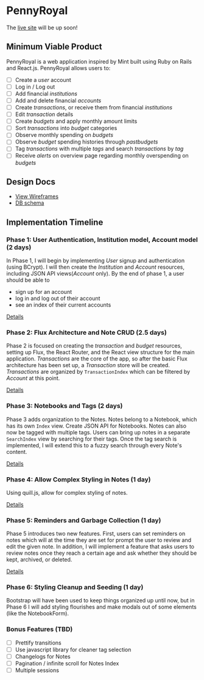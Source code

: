 # PennyRoyal

The [live site][heroku] will be up soon!

[heroku]: #

## Minimum Viable Product

PennyRoyal is a web application inspired by Mint built using Ruby on Rails
and React.js. PennyRoyal allows users to:

<!-- This is a Markdown checklist. Use it to keep track of your progress! -->

- [ ] Create a _user_ account
- [ ] Log in / Log out
- [ ] Add financial _institutions_
- [ ] Add and delete financial _accounts_
- [ ] Create _transactions_, or receive them from financial _institutions_
- [ ] Edit _transaction_ details
- [ ] Create _budgets_ and apply monthly amount limits
- [ ] Sort _transactions_ into _budget_ categories
- [ ] Observe monthly spending on _budgets_
- [ ] Observe _budget_ spending histories through _pastbudgets_
- [ ] Tag _transactions_ with multiple _tags_ and search _transactions_ by _tag_
- [ ] Receive _alerts_ on overview page regarding monthly overspending on _budgets_

## Design Docs
* [View Wireframes][view]
* [DB schema][schema]

[view]: ./docs/views.md
[schema]: ./docs/schema.md

## Implementation Timeline

### Phase 1: User Authentication, Institution model, Account model (2 days)

In Phase 1, I will begin by implementing _User_ signup and authentication (using BCrypt). I will then create the _Institution_ and _Account_ resources, including JSON API views(_Account_ only).  By the end of phase 1, a user should be able to
* sign up for an account
* log in and log out of their account
* see an index of their current accounts


[Details][phase-one]

### Phase 2: Flux Architecture and Note CRUD (2.5 days)

Phase 2 is focused on creating the _transaction_ and _budget_ resources, setting up Flux, the React Router, and the React view structure for the main application. _Transactions_ are the core of the app, so after the basic Flux architecture has been set up, a _Transaction_ store will be created.  _Transactions_ are organized by `TransactionIndex` which can be filtered by _Account_ at this point.

[Details][phase-two]

### Phase 3: Notebooks and Tags (2 days)

Phase 3 adds organization to the Notes. Notes belong to a Notebook, which has
its own `Index` view. Create JSON API for Notebooks. Notes can also now be
tagged with multiple tags. Users can bring up notes in a separate `SearchIndex`
view by searching for their tags. Once the tag search is implemented, I will
extend this to a fuzzy search through every Note's content.

[Details][phase-three]

### Phase 4: Allow Complex Styling in Notes (1 day)

Using quill.js, allow for complex styling of notes.

[Details][phase-four]

### Phase 5: Reminders and Garbage Collection (1 day)

Phase 5 introduces two new features. First, users can set reminders on notes
which will at the time they are set for prompt the user to review and edit the
given note. In addition, I will implement a feature that asks users to review
notes once they reach a certain age and ask whether they should be kept,
archived, or deleted.

[Details][phase-five]

### Phase 6: Styling Cleanup and Seeding (1 day)

Bootstrap will have been used to keep things organized up until now, but in
Phase 6 I will add styling flourishes and make modals out of some elements (like
the NotebookForm).

### Bonus Features (TBD)
- [ ] Prettify transitions
- [ ] Use javascript library for cleaner tag selection
- [ ] Changelogs for Notes
- [ ] Pagination / infinite scroll for Notes Index
- [ ] Multiple sessions

[phase-one]: ./docs/phases/phase1.md
[phase-two]: ./docs/phases/phase2.md
[phase-three]: ./docs/phases/phase3.md
[phase-four]: ./docs/phases/phase4.md
[phase-five]: ./docs/phases/phase5.md
